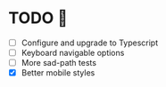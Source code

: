 # TODO 🚧

- [ ] Configure and upgrade to Typescript
- [ ] Keyboard navigable options
- [ ] More sad-path tests
- [x] Better mobile styles
